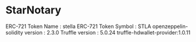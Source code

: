 # StarNotary
 ERC-721 Token Name : stella
 ERC-721 Token Symbol : STLA
 openzeppelin-solidity version : 2.3.0
 Truffle version : 5.0.24
 truffle-hdwallet-provider:1.0.11

